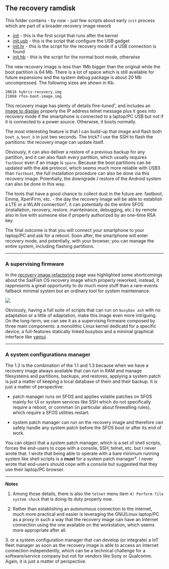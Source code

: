 ## The recovery ramdisk

This folder contains - by now - just few scripts about early `init` process which are part of a broader recovery image rework

- [init](init) - this is the first script that runs after the kernel
- [init.usb](init.usb) - this is the script that configure the USB gadget
- [init.hr](init.hr) - this is the script for the recovery mode if a USB connection is found
- [init.hb](init.hb) - this is the script for the normal boot mode, otherwise

The new recovery image is less than 1Mb bigger than the original while the boot partition is 64 Mb. There is a lot of space which is still available for future expansions and the system debug package is about 20 Mb uncompressed. The following sizes are shown in Kb:

```
20616 hybris-recovery.img
21068 rfos-boot-image.img
```

This recovery image has plenty of details fine-tuned¹, and includes an [image to display](../../forum/todo/recovery-telnet-phonescreen.jpeg) properly the IP address telnet message plus it goes into recovery mode if the smartphone is connected to a laptop/PC USB but not if it is connected to a power source. Otherwise, it boots normally.

The most interesting feature is that I can build-up that image and flash both `boot_a`, `boot_b` in just two seconds. The trick? I use the SSH to flash the partitions: the recovery image can update itself.

Obviously, it can also deliver a restore of a previous backup for any partition, and it can also flash every partition, which usually requires `fastboot` even if an image is `spare`. Because the boot partitions can be updated with the `ADB` protocol, which seems much more reliable with USB3 than `fastboot`, the full installation procedure can also be done via this recovery image. Potentially, the downgrade / restore of the Android system can also be done in this way.

The tools that have a good chance to collect dust in the future are: fastboot, Emma, XperiFirm, etc. - the day the recovery image will be able to establish a LTE or a WLAN connection², it can potentially do the entire SFOS {installation, recovery, restore, mainteinance, debugging, etc.} by remote also in live with someone else if properly authorized by an one-time RSA key. 

The final outcome is that you will connect your smartphone to your laptop/PC and ask for a reboot. Soon after, the smartphone will enter recovery mode, and potentially, with your browser, you can manage the entire system, including flashing partitions.

---

### A supervising firmware

In the [recovery image refactoring](../../forum/todo/recovery-image-refactoring.md) page was highlighted some shortcomings about the SailFish OS recovery image which properly reworked, instead, it rappresents a great opportunity to do much more stuff than a rare-events fallback minimal system but an ordinary tool for system mainteinance.

![](https://raw.githubusercontent.com/robang74/redfishos/main/forum/todo/recovery-telnet-phonescreen.jpeg)

Obviously, having a full suite of scripts that can run on `busybox ash` with no adaptation or a little of adaptation, make this image even more intriguing. On the long-term, we can see it as a supervising firmware composed by three main components: a monolithic Linux kernel dedicatd for a specific device, a full-features statically linked busybox and a minimal graphical interface like [yamui](https://github.com/robang74/yamui).

---

### A system configurations manager

The 1.2 is the combination of the 1.1 and 1.3 because when we have a recovery image always available that can run in RAM and manage filesystems and partitions, backups, and restores, applying a system patch is just a matter of keeping a local database of them and their backup. It is just a matter of perspective: 

- patch manager runs on SFOS and applies volatile patches on SFOS mainly for UI or system services like SSH which do not specifically require a reboot, or connman (in particular about firewalling rules), which require a SFOS utilities restart.

- system patch manager can run on the recovery image and therefore can safely handle any system patch before the SFOS boot or after its end of work.

You can object that a system patch manager, which is a set of shell scripts, forces the end-users to cope with a console, SSH, telnet, etc. but I never wrote that. I wrote that being able to operate with a bare minimum running system like shell scripts is a **must** for a system patch manager³. I never wrote that end-users should cope with a console but suggested that they use their laptop/PC browser.

---

**Notes**

1. Among those details, there is also the `telnet` menu item `4) Perform file system check` that is doing its duty properly now.

2. Rather than establishing an autonomous connection to the internet, much more practical and easier is leveraging the GNU/Linux laptop/PC as a proxy in such a way that the recovery image can have an Internet connection using the one available on the workstation, which seems more appropriate after all.

3. or a system configuration manager that can develop (or integrate) a IoT fleet manager as soon as the recovery image is able to access an Internet connection independently, which can be a technical challenge for a software/service company but not for vendors like Sony or Qualcomm. Again, it is just a matter of perspective.
